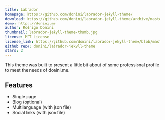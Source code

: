 ```yaml
---
title: Labrador
homepage: https://github.com/donini/labrador-jekyll-theme/
download: https://github.com/donini/labrador-jekyll-theme/archive/master.zip
demo: https://donini.me
author: Rodrigo Donini
thumbnail: labrador-jekyll-theme-thumb.jpg
license: MIT License
license_link: https://github.com/donini/labrador-jekyll-theme/blob/master/LICENSE.md
github_repo: donini/labrador-jekyll-theme
stars: 2
---
```


This theme was built to present a little bit about of some professional profile to meet the needs of donini.me.

## Features
- Single page
- Blog (optional)
- Multilanguage (with json file)
- Social links (with json file)